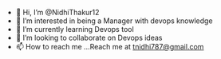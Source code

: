 - 👋 Hi, I’m @NidhiThakur12
- 👀 I’m interested in being a Manager with devops knowledge
- 🌱 I’m currently learning Devops tool
- 💞️ I’m looking to collaborate on Devops ideas
- 📫 How to reach me ...Reach me at tnidhi787@gmail.com

<!---
NidhiThakur12/NidhiThakur12 is a ✨ special ✨ repository because its `README.md` (this file) appears on your GitHub profile.
You can click the Preview link to take a look at your changes.
--->
